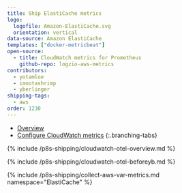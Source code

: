 ```yaml
---
title: Ship ElastiCache metrics
logo:
  logofile: Amazon-ElastiCache.svg
  orientation: vertical
data-source: Amazon ElastiCache
templates: ["docker-metricbeat"]
open-source:
  - title: CloudWatch metrics for Prometheus
    github-repo: logzio-aws-metrics
contributors:
  - yotamloe
  - imnotashrimp
  - yberlinger
shipping-tags:
  - aws
order: 1230
---
```


<!-- tabContainer:start -->
<div class="branching-container">

* [Overview](#Overview)
* [Configure CloudWatch metrics](#Procedure)
{:.branching-tabs}


<!-- tab:start -->
<div id="Overview">


{% include /p8s-shipping/cloudwatch-otel-overview.md %}


</div>
<!-- tab:end -->

<!-- tab:start -->
<div id="Procedure">

{% include /p8s-shipping/cloudwatch-otel-beforeyb.md %}

{% include /p8s-shipping/collect-aws-var-metrics.md namespace="ElastiCache" %}


</div>
<!-- tab:end -->


</div>
